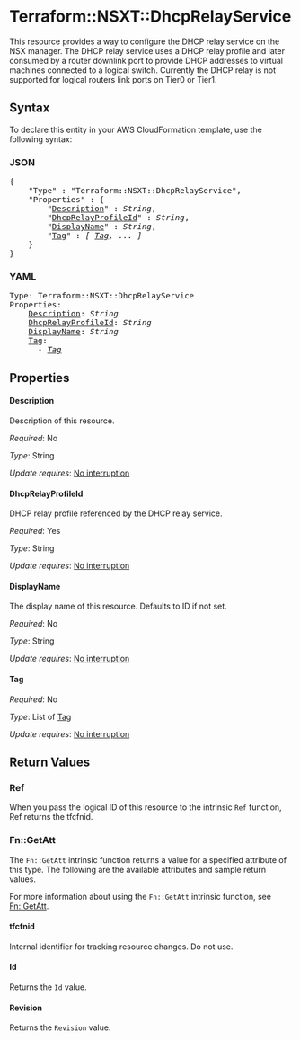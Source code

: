 # Terraform::NSXT::DhcpRelayService

This resource provides a way to configure the DHCP relay service on the NSX manager.
The DHCP relay service uses a DHCP relay profile and later consumed by a router
downlink port to provide DHCP addresses to virtual machines connected to a logical switch.
Currently the DHCP relay is not supported for logical routers link ports on Tier0 or Tier1.

## Syntax

To declare this entity in your AWS CloudFormation template, use the following syntax:

### JSON

<pre>
{
    "Type" : "Terraform::NSXT::DhcpRelayService",
    "Properties" : {
        "<a href="#description" title="Description">Description</a>" : <i>String</i>,
        "<a href="#dhcprelayprofileid" title="DhcpRelayProfileId">DhcpRelayProfileId</a>" : <i>String</i>,
        "<a href="#displayname" title="DisplayName">DisplayName</a>" : <i>String</i>,
        "<a href="#tag" title="Tag">Tag</a>" : <i>[ <a href="tag.md">Tag</a>, ... ]</i>
    }
}
</pre>

### YAML

<pre>
Type: Terraform::NSXT::DhcpRelayService
Properties:
    <a href="#description" title="Description">Description</a>: <i>String</i>
    <a href="#dhcprelayprofileid" title="DhcpRelayProfileId">DhcpRelayProfileId</a>: <i>String</i>
    <a href="#displayname" title="DisplayName">DisplayName</a>: <i>String</i>
    <a href="#tag" title="Tag">Tag</a>: <i>
      - <a href="tag.md">Tag</a></i>
</pre>

## Properties

#### Description

Description of this resource.

_Required_: No

_Type_: String

_Update requires_: [No interruption](https://docs.aws.amazon.com/AWSCloudFormation/latest/UserGuide/using-cfn-updating-stacks-update-behaviors.html#update-no-interrupt)

#### DhcpRelayProfileId

DHCP relay profile referenced by the DHCP relay service.

_Required_: Yes

_Type_: String

_Update requires_: [No interruption](https://docs.aws.amazon.com/AWSCloudFormation/latest/UserGuide/using-cfn-updating-stacks-update-behaviors.html#update-no-interrupt)

#### DisplayName

The display name of this resource. Defaults to ID if not set.

_Required_: No

_Type_: String

_Update requires_: [No interruption](https://docs.aws.amazon.com/AWSCloudFormation/latest/UserGuide/using-cfn-updating-stacks-update-behaviors.html#update-no-interrupt)

#### Tag

_Required_: No

_Type_: List of <a href="tag.md">Tag</a>

_Update requires_: [No interruption](https://docs.aws.amazon.com/AWSCloudFormation/latest/UserGuide/using-cfn-updating-stacks-update-behaviors.html#update-no-interrupt)

## Return Values

### Ref

When you pass the logical ID of this resource to the intrinsic `Ref` function, Ref returns the tfcfnid.

### Fn::GetAtt

The `Fn::GetAtt` intrinsic function returns a value for a specified attribute of this type. The following are the available attributes and sample return values.

For more information about using the `Fn::GetAtt` intrinsic function, see [Fn::GetAtt](https://docs.aws.amazon.com/AWSCloudFormation/latest/UserGuide/intrinsic-function-reference-getatt.html).

#### tfcfnid

Internal identifier for tracking resource changes. Do not use.

#### Id

Returns the <code>Id</code> value.

#### Revision

Returns the <code>Revision</code> value.

